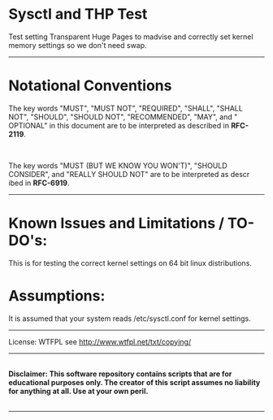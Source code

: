 # Sysctl and THP Test
Test setting Transparent Huge Pages to madvise and correctly set kernel memory settings so we don't need swap.

___

# Notational Conventions

<p>The key words "MUST", "MUST NOT", "REQUIRED", "SHALL", "SHALL NOT", "SHOULD", "SHOULD NOT", "RECOMMENDED", "MAY", and "
OPTIONAL" in this document are to be interpreted as described in <b>RFC-2119</b>.</p>
<br />
<p>The key words "MUST (BUT WE KNOW YOU WON'T)", "SHOULD CONSIDER", and "REALLY SHOULD NOT" are to be interpreted as descr
ibed in <b>RFC-6919</b>.</p>

___

# Known Issues and Limitations / TO-DO's:

This is for testing the correct kernel settings on 64 bit linux distributions.

# Assumptions:

It is assumed that your system reads /etc/sysctl.conf for kernel settings.


___

License: WTFPL  see http://www.wtfpl.net/txt/copying/

___

<p><b><br />Disclaimer: This software repository contains scripts that are for educational purposes only. The creator of this script assumes no liability for anything at all. Use at your own peril.</b>
<br /><br />


___


